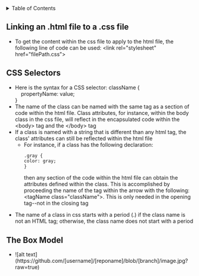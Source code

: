 <details>
<summary>Table of Contents</summary>
<ol>
  <li>
    <a href='#start-of-html-pages'>Start of HTML Pages</a>
  </li> 
  <li>
    <a href='#the-anchor-tag'>The Anchor Tag</a>
  </li> 
</ol>
</details>

## Linking an .html file to a .css file
<ul>
  <li>
    <a>To get the content within the css file to apply to the html file, the following line of code can be used: <a><</a>link rel="stylesheet" href="filePath.css"<a>></a></a>
  </li>
</ul>  

## CSS Selectors
<ul>
  <li>
    <a>Here is the syntax for a CSS selector: className {<br>
    &nbsp;&nbsp;&nbsp;&nbsp;propertyName: value;<br> 
    }</a>
  </li>
  <li>
    <a>The name of the class can be named with the same tag as a section of code within the html file. Class attributes, for instance, within the body class in the css file, will reflect in the encapsulated code within the <a><</a>body<a>></a> tag and the <a><</a>/body<a>></a> tag</a>
  </li>
  <li>
    <a>If a class is named with a string that is different than any html tag, the class' attributes can still be reflected within the html file</a>
    <ul>
      <li>
        <a>For instance, if a class has the following declaration:

```html
.gray {
color: gray;
}
```

then any section of the code within the html file can obtain the attributes defined within the class. This is accomplished by proceeding the name of the tag within the arrow with the following: <a><</a>tagName class="className"<a>></a>. This is only needed in the opening tag--not in the closing tag</a>
      </li>
    </ul>
  </li>  
  <li>
    <a>The name of a class in css starts with a period (.) if the class name is not an HTML tag; otherwise, the class name does not start with a period</a>
  </li>         
</ul>    

## The Box Model
<ul>
  <li>
    <a>![alt text](https://github.com/[username]/[reponame]/blob/[branch]/image.jpg?raw=true)